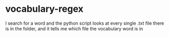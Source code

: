 # vocabulary-regex
I search for a word and the python script looks at every single .txt file there is in the folder, and it tells me which file the vocabulary word is in
